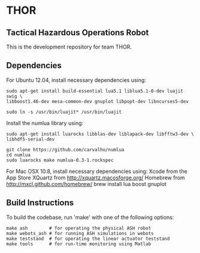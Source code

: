 THOR
====

Tactical Hazardous Operations Robot
-----------------------------------

This is the development repository for team THOR.

Dependencies
------------

For Ubuntu 12.04, install necessary dependencies using:

    sudo apt-get install build-essential lua5.1 liblua5.1-0-dev luajit swig \
    libboost1.46-dev mesa-common-dev gnuplot libpopt-dev libncurses5-dev

    sudo ln -s /usr/bin/luajit* /usr/bin/luajit

Install the numlua library using:
    
    sudo apt-get install luarocks libblas-dev liblapack-dev libfftw3-dev \
    libhdf5-serial-dev

    git clone https://github.com/carvalho/numlua
    cd numlua
    sudo luarocks make numlua-0.3-1.rockspec

For Mac OSX 10.8, install necessary dependencies using:
		Xcode from the App Store
		XQuartz from http://xquartz.macosforge.org/
		Homebrew from http://mxcl.github.com/homebrew/
		brew install lua boost gnuplot
		

Build Instructions
------------------

To build the codebase, run 'make' with one of the following options:

    make ash        # for operating the physical ASH robot
    make webots_ash # for running ASH simulations in webots
    make teststand  # for operating the linear actuator teststand
    make tools      # for run-time monitoring using Matlab
